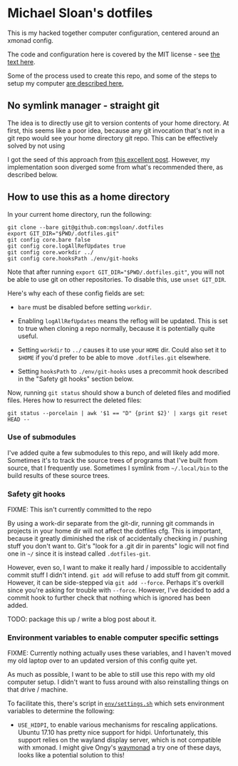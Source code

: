 # Michael Sloan's dotfiles

This is my hacked together computer configuration, centered around an xmonad config.

The code and configuration here is covered by the MIT license - see [the text
here](env/LICENSE).

Some of the process used to create this repo, and some of the steps to setup my
computer [are described here](env/setup-notes.md),

## No symlink manager - straight git

The idea is to directly use git to version contents of your home directory.  At
first, this seems like a poor idea, because any git invocation that's not in a
git repo would see your home directory git repo.  This can be effectively solved
by not using

I got the seed of this approach from [this excellent
post](https://developer.atlassian.com/blog/2016/02/best-way-to-store-dotfiles-git-bare-repo/).
However, my implementation soon diverged some from what's recommended there, as
described below.

## How to use this as a home directory

In your current home directory, run the following:

```
git clone --bare git@github.com:mgsloan/.dotfiles
export GIT_DIR="$PWD/.dotfiles.git"
git config core.bare false
git config core.logAllRefUpdates true
git config core.workdir ../
git config core.hooksPath ./env/git-hooks
```

Note that after running `export GIT_DIR="$PWD/.dotfiles.git"`, you will not be
able to use git on other repositories. To disable this, use `unset GIT_DIR`.

Here's why each of these config fields are set:

* `bare` must be disabled before setting `workdir`.

* Enabling `logAllRefUpdates` means the reflog will be updated. This is set to
  true when cloning a repo normally, because it is potentially quite useful.

* Setting `workdir` to `../` causes it to use your `HOME` dir.  Could also set it
  to `$HOME` if you'd prefer to be able to move `.dotfiles.git` elsewhere.

* Setting `hooksPath` to `./env/git-hooks` uses a precommit hook described in
  the "Safety git hooks" section below.

Now, running `git status` should show a bunch of deleted files and modified
files. Heres how to resurrect the deleted files:

```
git status --porcelain | awk '$1 == "D" {print $2}' | xargs git reset HEAD --
```

### Use of submodules

I've added quite a few submodules to this repo, and will likely add more.
Sometimes it's to track the source trees of programs that I've built from
source, that I frequently use.  Sometimes I symlink from `~/.local/bin` to the
build results of these source trees.

### Safety git hooks

FIXME: This isn't currently committed to the repo

By using a work-dir separate from the git-dir, running git commands in projects
in your home dir will not affect the dotfiles cfg. This is important, because it
greatly diminished the risk of accidentally checking in / pushing stuff you
don't want to. Git's "look for a .git dir in parents" logic will not find one in
`~/` since it is instead called `.dotfiles-git`.

However, even so, I want to make it really hard / impossible to accidentally
commit stuff I didn't intend. `git add` will refuse to add stuff from git
commit. However, it can be side-stepped via `git add --force`. Perhaps it's
overkill since you're asking for trouble with `--force`. However, I've decided
to add a commit hook to further check that nothing which is ignored has been
added.

TODO: package this up / write a blog post about it.

### Environment variables to enable computer specific settings

FIXME: Currently nothing actually uses these variables, and I haven't moved my
old laptop over to an updated version of this config quite yet.

As much as possible, I want to be able to still use this repo with my old
computer setup. I didn't want to fuss around with also reinstalling things on
that drive / machine.

To facilitate this, there's script in [`env/settings.sh`](env/settings.sh)
which sets environment variables to determine the following:

* `USE_HIDPI`, to enable various mechanisms for rescaling applications. Ubuntu
  17.10 has pretty nice support for hidpi. Unfortunately, this support relies on
  the wayland display server, which is not compatible with xmonad. I might give
  Ongy's [waymonad](https://github.com/Ongy/waymonad) a try one of these days,
  looks like a potential solution to this!
